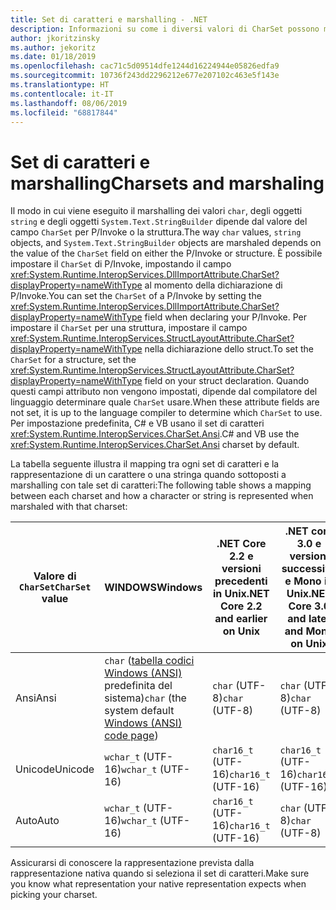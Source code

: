 ```yaml
---
title: Set di caratteri e marshalling - .NET
description: Informazioni su come i diversi valori di CharSet possono modificare il modo in cui .NET effettua il marshalling dei dati in codice nativo.
author: jkoritzinsky
ms.author: jekoritz
ms.date: 01/18/2019
ms.openlocfilehash: cac71c5d09514dfe1244d16224944e05826edfa9
ms.sourcegitcommit: 10736f243dd2296212e677e207102c463e5f143e
ms.translationtype: HT
ms.contentlocale: it-IT
ms.lasthandoff: 08/06/2019
ms.locfileid: "68817844"
---
```

# <a name="charsets-and-marshaling"></a><span data-ttu-id="b441d-103">Set di caratteri e marshalling</span><span class="sxs-lookup"><span data-stu-id="b441d-103">Charsets and marshaling</span></span>

<span data-ttu-id="b441d-104">Il modo in cui viene eseguito il marshalling dei valori `char`, degli oggetti `string` e degli oggetti `System.Text.StringBuilder` dipende dal valore del campo `CharSet` per P/Invoke o la struttura.</span><span class="sxs-lookup"><span data-stu-id="b441d-104">The way `char` values, `string` objects, and `System.Text.StringBuilder` objects are marshaled depends on the value of the `CharSet` field on either the P/Invoke or structure.</span></span> <span data-ttu-id="b441d-105">È possibile impostare il `CharSet` di P/Invoke, impostando il campo <xref:System.Runtime.InteropServices.DllImportAttribute.CharSet?displayProperty=nameWithType> al momento della dichiarazione di P/Invoke.</span><span class="sxs-lookup"><span data-stu-id="b441d-105">You can set the `CharSet` of a P/Invoke by setting the <xref:System.Runtime.InteropServices.DllImportAttribute.CharSet?displayProperty=nameWithType> field when declaring your P/Invoke.</span></span> <span data-ttu-id="b441d-106">Per impostare il `CharSet` per una struttura, impostare il campo <xref:System.Runtime.InteropServices.StructLayoutAttribute.CharSet?displayProperty=nameWithType> nella dichiarazione dello struct.</span><span class="sxs-lookup"><span data-stu-id="b441d-106">To set the `CharSet` for a structure, set the <xref:System.Runtime.InteropServices.StructLayoutAttribute.CharSet?displayProperty=nameWithType> field on your struct declaration.</span></span> <span data-ttu-id="b441d-107">Quando questi campi attributo non vengono impostati, dipende dal compilatore del linguaggio determinare quale `CharSet` usare.</span><span class="sxs-lookup"><span data-stu-id="b441d-107">When these attribute fields are not set, it is up to the language compiler to determine which `CharSet` to use.</span></span> <span data-ttu-id="b441d-108">Per impostazione predefinita, C# e VB usano il set di caratteri <xref:System.Runtime.InteropServices.CharSet.Ansi>.</span><span class="sxs-lookup"><span data-stu-id="b441d-108">C# and VB use the <xref:System.Runtime.InteropServices.CharSet.Ansi> charset by default.</span></span>

<span data-ttu-id="b441d-109">La tabella seguente illustra il mapping tra ogni set di caratteri e la rappresentazione di un carattere o una stringa quando sottoposti a marshalling con tale set di caratteri:</span><span class="sxs-lookup"><span data-stu-id="b441d-109">The following table shows a mapping between each charset and how a character or string is represented when marshaled with that charset:</span></span>

| <span data-ttu-id="b441d-110">Valore di `CharSet`</span><span class="sxs-lookup"><span data-stu-id="b441d-110">`CharSet` value</span></span> | <span data-ttu-id="b441d-111">WINDOWS</span><span class="sxs-lookup"><span data-stu-id="b441d-111">Windows</span></span>            | <span data-ttu-id="b441d-112">.NET Core 2.2 e versioni precedenti in Unix</span><span class="sxs-lookup"><span data-stu-id="b441d-112">.NET Core 2.2 and earlier on Unix</span></span> | <span data-ttu-id="b441d-113">.NET core 3.0 e versioni successive e Mono in Unix</span><span class="sxs-lookup"><span data-stu-id="b441d-113">.NET Core 3.0 and later and Mono on Unix</span></span> |
|-----------------|--------------------|-----------------------------------|------------------------------------------|
| <span data-ttu-id="b441d-114">Ansi</span><span class="sxs-lookup"><span data-stu-id="b441d-114">Ansi</span></span>            | <span data-ttu-id="b441d-115">`char` ([tabella codici Windows (ANSI)](/windows/win32/intl/code-pages) predefinita del sistema)</span><span class="sxs-lookup"><span data-stu-id="b441d-115">`char` (the system default [Windows (ANSI) code page](/windows/win32/intl/code-pages))</span></span>      | <span data-ttu-id="b441d-116">`char` (UTF-8)</span><span class="sxs-lookup"><span data-stu-id="b441d-116">`char` (UTF-8)</span></span>                    | <span data-ttu-id="b441d-117">`char` (UTF-8)</span><span class="sxs-lookup"><span data-stu-id="b441d-117">`char` (UTF-8)</span></span>                           |
| <span data-ttu-id="b441d-118">Unicode</span><span class="sxs-lookup"><span data-stu-id="b441d-118">Unicode</span></span>         | <span data-ttu-id="b441d-119">`wchar_t` (UTF-16)</span><span class="sxs-lookup"><span data-stu-id="b441d-119">`wchar_t` (UTF-16)</span></span> | <span data-ttu-id="b441d-120">`char16_t` (UTF-16)</span><span class="sxs-lookup"><span data-stu-id="b441d-120">`char16_t` (UTF-16)</span></span>               | <span data-ttu-id="b441d-121">`char16_t` (UTF-16)</span><span class="sxs-lookup"><span data-stu-id="b441d-121">`char16_t` (UTF-16)</span></span>                      |
| <span data-ttu-id="b441d-122">Auto</span><span class="sxs-lookup"><span data-stu-id="b441d-122">Auto</span></span>            | <span data-ttu-id="b441d-123">`wchar_t` (UTF-16)</span><span class="sxs-lookup"><span data-stu-id="b441d-123">`wchar_t` (UTF-16)</span></span> | <span data-ttu-id="b441d-124">`char16_t` (UTF-16)</span><span class="sxs-lookup"><span data-stu-id="b441d-124">`char16_t` (UTF-16)</span></span>               | <span data-ttu-id="b441d-125">`char` (UTF-8)</span><span class="sxs-lookup"><span data-stu-id="b441d-125">`char` (UTF-8)</span></span>                           |

<span data-ttu-id="b441d-126">Assicurarsi di conoscere la rappresentazione prevista dalla rappresentazione nativa quando si seleziona il set di caratteri.</span><span class="sxs-lookup"><span data-stu-id="b441d-126">Make sure you know what representation your native representation expects when picking your charset.</span></span>
